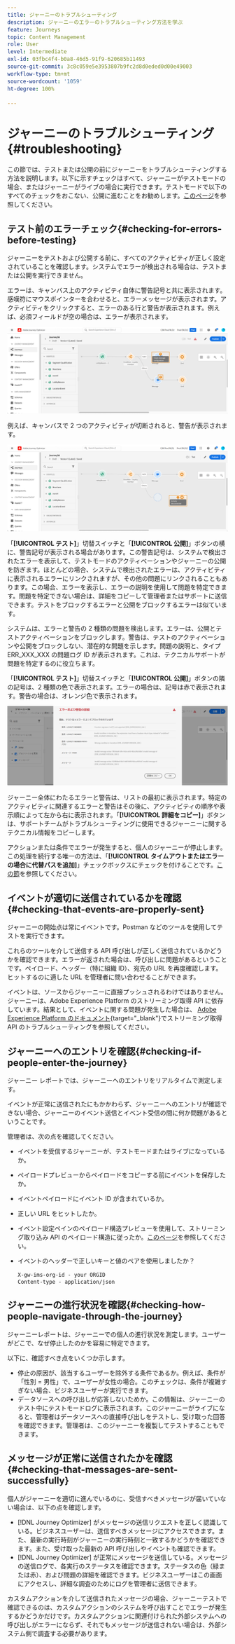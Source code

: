 ```yaml
---
title: ジャーニーのトラブルシューティング
description: ジャーニーのエラーのトラブルシューティング方法を学ぶ
feature: Journeys
topic: Content Management
role: User
level: Intermediate
exl-id: 03fbc4f4-b0a8-46d5-91f9-620685b11493
source-git-commit: 3c8c059e5e3953807b9fc2d8d0eded0d00e49003
workflow-type: tm+mt
source-wordcount: '1059'
ht-degree: 100%

---
```


# ジャーニーのトラブルシューティング{#troubleshooting}

この節では、テストまたは公開の前にジャーニーをトラブルシューティングする方法を説明します。以下に示すチェックはすべて、ジャーニーがテストモードの場合、またはジャーニーがライブの場合に実行できます。テストモードで以下のすべてのチェックをおこない、公開に進むことをお勧めします。[このページ](../building-journeys/testing-the-journey.md)を参照してください。

## テスト前のエラーチェック{#checking-for-errors-before-testing}

ジャーニーをテストおよび公開する前に、すべてのアクティビティが正しく設定されていることを確認します。システムでエラーが検出される場合は、テストまたは公開を実行できません。

エラーは、キャンバス上のアクティビティ自体に警告記号と共に表示されます。感嘆符にマウスポインターを合わせると、エラーメッセージが表示されます。アクティビティをクリックすると、エラーのある行と警告が表示されます。例えば、必須フィールドが空の場合は、エラーが表示されます。

![](../assets/journey63.png)

例えば、キャンバスで 2 つのアクティビティが切断されると、警告が表示されます。

![](../assets/canvas-disconnected.png)

「**[!UICONTROL テスト]**」切替スイッチと「**[!UICONTROL 公開]**」ボタンの横に、警告記号が表示される場合があります。この警告記号は、システムで検出されたエラーを表示して、テストモードのアクティベーションやジャーニーの公開を防ぎます。ほとんどの場合、システムで検出されたエラーは、アクティビティに表示されるエラーにリンクされますが、その他の問題にリンクされることもあります。この場合、エラーを表示し、エラーの説明を使用して問題を特定できます。問題を特定できない場合は、詳細をコピーして管理者またはサポートに送信できます。テストをブロックするエラーと公開をブロックするエラーは似ています。

システムは、エラーと警告の 2 種類の問題を検出します。エラーは、公開とテストアクティベーションをブロックします。警告は、テストのアクティベーションや公開をブロックしない、潜在的な問題を示します。問題の説明と、タイプ ERR_XXX_XXX の問題ログ ID が表示されます。これは、テクニカルサポートが問題を特定するのに役立ちます。

「**[!UICONTROL テスト]**」切替スイッチと「**[!UICONTROL 公開]**」ボタンの隣の記号は、2 種類の色で表示されます。エラーの場合は、記号は赤で表示されます。警告の場合は、オレンジ色で表示されます。

![](../assets/journey75.png)

ジャーニー全体にわたるエラーと警告は、リストの最初に表示されます。特定のアクティビティに関連するエラーと警告はその後に、アクティビティの順序や表示順によって左から右に表示されます。「**[!UICONTROL 詳細をコピー]**」ボタンは、サポートチームがトラブルシューティングに使用できるジャーニーに関するテクニカル情報をコピーします。

アクションまたは条件でエラーが発生すると、個人のジャーニーが停止します。この処理を続行する唯一の方法は、「**[!UICONTROL タイムアウトまたはエラーの場合に代替パスを追加]**」チェックボックスにチェックを付けることです。[この節](../building-journeys/using-the-journey-designer.md#paths)を参照してください。

## イベントが適切に送信されているかを確認{#checking-that-events-are-properly-sent}

ジャーニーの開始点は常にイベントです。Postman などのツールを使用してテストを実行できます。

これらのツールを介して送信する API 呼び出しが正しく送信されているかどうかを確認できます。エラーが返された場合は、呼び出しに問題があるということです。ペイロード、ヘッダー（特に組織 ID）、宛先の URL を再度確認します。ヒットするのに適した URL を管理者に問い合わせることができます。

イベントは、ソースからジャーニーに直接プッシュされるわけではありません。ジャーニーは、Adobe Experience Platform のストリーミング取得 API に依存しています。結果として、イベントに関する問題が発生した場合は、 [Adobe Experience Platform のドキュメント](https://experienceleague.adobe.com/docs/experience-platform/ingestion/streaming/troubleshooting.html?lang=ja){target=&quot;_blank&quot;}でストリーミング取得 API のトラブルシューティングを参照してください。

## ジャーニーへのエントリを確認{#checking-if-people-enter-the-journey}

ジャーニー レポートでは、ジャーニーへのエントリをリアルタイムで測定します。

イベントが正常に送信されたにもかかわらず、ジャーニーへのエントリが確認できない場合、ジャーニーのイベント送信とイベント受信の間に何か問題があるということです。

管理者は、次の点を確認してください。

* イベントを受信するジャーニーが、テストモードまたはライブになっているか。
* ペイロードプレビューからペイロードをコピーする前にイベントを保存したか。
* イベントペイロードにイベント ID が含まれているか。
* 正しい URL をヒットしたか。
* イベント設定ペインのペイロード構造プレビューを使用して、ストリーミング取り込み API のペイロード構造に従ったか。[このページ](../event/about-creating.md#preview-the-payload)を参照してください。
* イベントのヘッダーで正しいキーと値のペアを使用しましたか？

   ```
   X-gw-ims-org-id - your ORGID
   Content-type - application/json
   ```

## ジャーニーの進行状況を確認{#checking-how-people-navigate-through-the-journey}

ジャーニーレポートは、ジャーニーでの個人の進行状況を測定します。ユーザーがどこで、なぜ停止したのかを容易に特定できます。

以下に、確認すべき点をいくつか示します。

* 停止の原因が、該当するユーザーを除外する条件であるか。例えば、条件が「性別 = 男性」で、ユーザーが女性の場合。このチェックは、条件が複雑すぎない場合、ビジネスユーザーが実行できます。
* データソースへの呼び出しが応答しないためか。この情報は、ジャーニーのテスト中にテストモードログに表示されます。このジャーニーがライブになると、管理者はデータソースへの直接呼び出しをテストし、受け取った回答を確認できます。管理者は、このジャーニーを複製してテストすることもできます。

## メッセージが正常に送信されたかを確認{#checking-that-messages-are-sent-successfully}

個人がジャーニーを適切に進んでいるのに、受信すべきメッセージが届いていない場合は、以下の点を確認します。

* [!DNL Journey Optimizer] がメッセージの送信リクエストを正しく認識している。ビジネスユーザーは、送信すべきメッセージにアクセスできます。また、最新の実行時刻がジャーニーの実行時刻と一致するかどうかを確認できます。また、受け取った最新の API 呼び出しやイベントも確認できます。
* [!DNL Journey Optimizer] が正常にメッセージを送信している。メッセージの送信ログで、各実行のステータスを確認できます。ステータスの色（緑または赤）、および問題の詳細を確認できます。ビジネスユーザーはこの画面にアクセスし、詳細な調査のためにログを管理者に送信できます。

カスタムアクションを介して送信されたメッセージの場合、ジャーニーテストで確認できるのは、カスタムアクションのシステムを呼び出すことでエラーが発生するかどうかだけです。カスタムアクションに関連付けられた外部システムへの呼び出しがエラーにならず、それでもメッセージが送信されない場合は、外部システム側で調査する必要があります。
